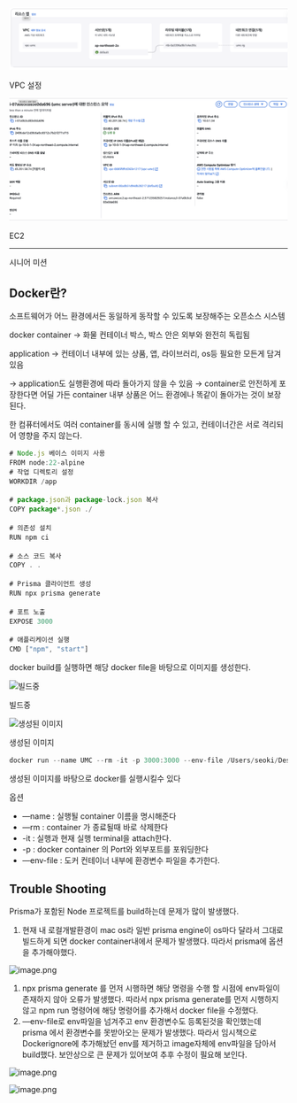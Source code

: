 ![1750225664089](image/README/1750225664089.png)

VPC 설정

![1750225730002](image/README/1750225730002.png)

EC2


---

시니어 미션


## Docker란?

소프트웨어가 어느 환경에서든 동일하게 동작할 수 있도록 보장해주는 오픈소스 시스템

docker container → 화물 컨테이너 박스, 박스 안은 외부와 완전히 독립됨

application → 컨테이너 내부에 있는 상품, 앱, 라이브러리, os등 필요한 모든게 담겨있음

→ application도 실행환경에 따라 돌아가지 않을 수 있음 → container로 안전하게 포장한다면 어딜 가든 container 내부 상품은 어느 환경에나 똑같이 돌아가는 것이 보장된다.

한 컴퓨터에서도 여러 container를 동시에 실행 할 수 있고, 컨테이너간은 서로 격리되어 영향을 주지 않는다.

```jsx
# Node.js 베이스 이미지 사용
FROM node:22-alpine
# 작업 디렉토리 설정
WORKDIR /app

# package.json과 package-lock.json 복사
COPY package*.json ./

# 의존성 설치
RUN npm ci

# 소스 코드 복사
COPY . .

# Prisma 클라이언트 생성
RUN npx prisma generate

# 포트 노출
EXPOSE 3000

# 애플리케이션 실행
CMD ["npm", "start"] 
```

docker build를 실행하면 해당 docker file을 바탕으로 이미지를 생성한다.

![빌드중](attachment:39ca8afc-239b-4d4e-9033-722d1a258305:image.png)

빌드중

![생성된 이미지](attachment:a3dac614-d912-448f-831b-9e8559c8eef2:image.png)

생성된 이미지

```jsx
docker run --name UMC --rm -it -p 3000:3000 --env-file /Users/seoki/Desktop/UMC_Node_Practice/.env umc
```

생성된 이미지를 바탕으로 docker를 실행시킬수 있다

옵션

* —name : 실행될 container 이름을 명시해준다
* —rm  : container 가 종료될때 바로 삭제한다
* -it : 실행과 현재 실행 terminal을 attach한다.
* -p : docker container 의 Port와 외부포트를 포워딩한다
* —env-file : 도커 컨테이너 내부에 환경변수 파일을 추가한다.

## Trouble Shooting

Prisma가 포함된 Node 프로젝트를 build하는데 문제가 많이 발생했다.

1. 현재 내 로컬개발환경이 mac os라 일반 prisma engine이 os마다 달라서 그대로 빌드하게 되면 docker container내에서 문제가 발생했다. 따라서 prisma에 옵션을 추가해야했다.

![image.png](attachment:326f13b6-bb7f-46dd-9490-71549c54db7b:image.png)

1. npx prisma generate 를 먼저 시행하면 해당 명령을 수행 할 시점에 env파일이 존재하지 않아 오류가 발생했다. 따라서 npx prisma generate를 먼저 시행하지 않고 npm run 명령어에 해당 명령어를 추가해서 docker file을 수정했다.
2. —env-file로 env파일을 넘겨주고 env 환경변수도 등록된것을 확인했는데 prisma 에서 환경변수를 못받아오는 문제가 발생했다. 따라서 임시책으로 Dockerignore에 추가해놨던 env를 제거하고 image자체에 env파일을 담아서 build했다. 보안상으로 큰 문제가 있어보여 추후 수정이 필요해 보인다.

![image.png](attachment:60b4ec07-b69a-4a68-af15-7b251d200b23:image.png)

![image.png](attachment:3a5de42c-d066-4ee6-add5-32331ce4f321:image.png)
